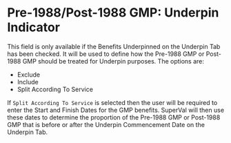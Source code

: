 # Pre-1988/Post-1988 GMP: Underpin Indicator

This field is only available if the Benefits Underpinned on the Underpin
Tab has been checked. It will be used to define how the Pre-1988 GMP or
Post-1988 GMP should be treated for Underpin purposes. The options are:

-   Exclude
-   Include
-   Split According To Service

If `Split According To Service` is selected then the user will be
required to enter the Start and Finish Dates for the GMP benefits.
SuperVal will then use these dates to determine the proportion of the
Pre-1988 GMP or Post-1988 GMP that is before or after the Underpin
Commencement Date on the Underpin Tab.
